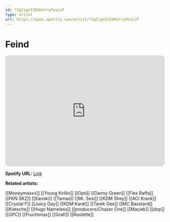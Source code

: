 ```yaml
---
id: 73qIign53I0HvYryPovLiP
type: artist
url: https://open.spotify.com/artist/73qIign53I0HvYryPovLiP
---
```

# Feind

<iframe style="border-radius:12px" src="https://open.spotify.com/embed/artist/73qIign53I0HvYryPovLiP" width="100%" height="352" frameBorder="0" allowfullscreen="" allow="autoplay; clipboard-write; encrypted-media; fullscreen; picture-in-picture" loading="lazy"></iframe>

**Spotify URL:** [Link](https://open.spotify.com/artist/73qIign53I0HvYryPovLiP)

**Related artists:**

[[Moneymaxxx]]
[[Young Krillin]]
[[Opti]]
[[Danny Green]]
[[Flex Raffa]]
[[FKN SKZ]]
[[Kanski]]
[[Tamas]]
[[Mr. Sesi]]
[[KDM Shey]]
[[ACI Krank]]
[[Crystal F]]
[[Juicy Gay]]
[[KDM Karat]]
[[Tarek Gee]]
[[MC Basstard]]
[[Klatsche]]
[[Hugo Nameless]]
[[producers/Chazer One]]
[[Maçiek]]
[[dop]]
[[GPC]]
[[Fruchtmax]]
[[Grafi]]
[[Roulette]]
